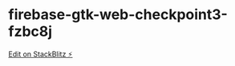 # firebase-gtk-web-checkpoint3-fzbc8j

[Edit on StackBlitz ⚡️](https://stackblitz.com/edit/firebase-gtk-web-checkpoint3-fzbc8j)